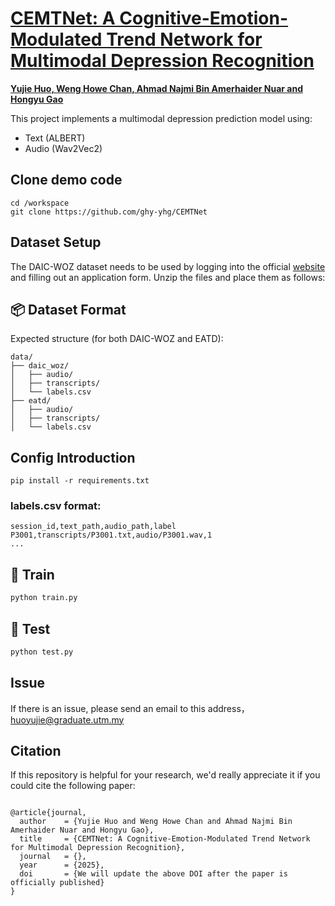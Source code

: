 # [CEMTNet: A Cognitive-Emotion-Modulated Trend Network for Multimodal Depression Recognition](http://)

[**Yujie Huo, Weng Howe Chan, Ahmad Najmi Bin Amerhaider Nuar and Hongyu Gao**](http://)


This project implements a multimodal depression prediction model using:
- Text (ALBERT)
- Audio (Wav2Vec2)

## Clone demo code
```text
cd /workspace
git clone https://github.com/ghy-yhg/CEMTNet
```
## Dataset Setup

The DAIC-WOZ dataset needs to be used by logging into the official  [website](https://dcapswoz.ict.usc.edu/) and filling out an application form.
Unzip the files and place them as follows:


## 📦 Dataset Format

Expected structure (for both DAIC-WOZ and EATD):

```
data/
├── daic_woz/
│   ├── audio/            
│   ├── transcripts/        
│   └── labels.csv
├── eatd/
│   ├── audio/
│   ├── transcripts/
│   └── labels.csv
```
## Config Introduction
```text
pip install -r requirements.txt
```
### labels.csv format:

```
session_id,text_path,audio_path,label
P3001,transcripts/P3001.txt,audio/P3001.wav,1
...
```

## 🚀 Train

```bash
python train.py
```

## 🧪 Test

```bash
python test.py


```
## Issue
If there is an issue, please send an email to this address，huoyujie@graduate.utm.my

##  Citation
If this repository is helpful for your research, we'd really appreciate it if you could cite the following paper:

```

@article{journal,
  author    = {Yujie Huo and Weng Howe Chan and Ahmad Najmi Bin Amerhaider Nuar and Hongyu Gao},
  title     = {CEMTNet: A Cognitive-Emotion-Modulated Trend Network for Multimodal Depression Recognition},
  journal   = {},
  year      = {2025},
  doi       = {We will update the above DOI after the paper is officially published}
}
```
